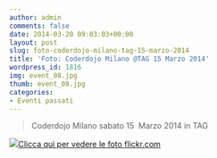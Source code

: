 ```yaml
---
author: admin
comments: false
date: 2014-03-20 09:03:03+00:00
layout: post
slug: foto-coderdojo-milano-tag-15-marzo-2014
title: 'Foto: Coderdojo Milano @TAG 15 Marzo 2014'
wordpress_id: 1816
img: event_08.jpg
thumb: event_08.jpg
categories:
- Eventi passati
---
```


<blockquote>Coderdojo Milano sabato 15  Marzo 2014 in TAG</blockquote>




[![](http://coderdojomilano.it/wp-content/uploads/2014/03/dojo_marzo_small.jpg)Clicca qui per vedere le foto flickr.com](http://www.flickr.com/photos/98942956@N02/sets/72157642611325223/)
